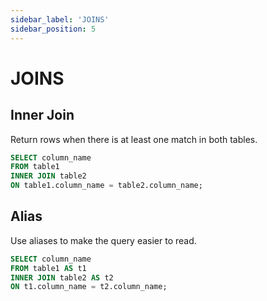 ```yaml
---
sidebar_label: 'JOINS'
sidebar_position: 5
---
```


# JOINS

## Inner Join

Return rows when there is at least one match in both tables.

```sql
SELECT column_name
FROM table1
INNER JOIN table2
ON table1.column_name = table2.column_name;
```

## Alias

Use aliases to make the query easier to read.

```sql
SELECT column_name
FROM table1 AS t1
INNER JOIN table2 AS t2
ON t1.column_name = t2.column_name;
```
